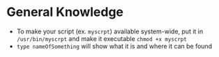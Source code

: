 # General Knowledge
- To make your script (ex. `myscrpt`) available system-wide, put it in ```/usr/bin/myscrpt``` and make it executable ```chmod +x myscrpt```   
- ```type nameOfSomething``` will show what it is and where it can be found
